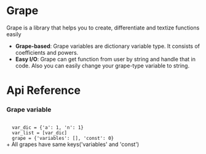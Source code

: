 # Grape
Grape is a library that helps you to create, differentiate and textize functions easily
+ **Grape-based**: Grape variables are dictionary variable type. It consists of coefficients and powers.
+ **Easy I/O**: Grape can get function from user by string and handle that in code. Also you can easily change your grape-type variable to string.
  
# Api Reference
### Grape variable
<code>
  var_dic = {'a': 1, 'n': 1}
  var_list = [var_dic]
  grape = {'variables': [], 'const': 0}
</code>
  + All grapes have same keys('variables' and 'const')
